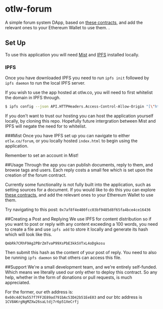 # otlw-forum

A simple forum system DApp, based on [these contracts](https://github.com/otlw/otlw-publish), and add the relevant ones to your Ethereum Wallet to use them. .

## Set Up
To use this application you will need [Mist](https://github.com/ethereum/mist/) and [IPFS](https://ipfs.io) installed locally.

### IPFS
Once you have downloaded IPFS you need to run `ipfs init` followed by `ipfs daemon` to run the local IPFS server.

If you wish to use the app hosted at otlw.co, you will need to first whitelist the domain in IPFS through.
```bash
$ ipfs config --json API.HTTPHeaders.Access-Control-Allow-Origin "[\"http://otlw.co\"]"
```

If you don't want to trust our hosting you can host the application yourself locally, by cloning this repo. Hopefully future intergration between Mist and IPFS will negate the need for to whitelist.

###Mist
Once you have IPFS set up you can navigate to either `otlw.co/forum`, or you locally hosted `index.html` to begin using the application.

Remember to set an account in Mist!

##Usage
Through the app you can publish documents, reply to them, and browse tags and users. Each reply costs a small fee which is set upon the creation of the forum contract.

Currently some functionality is not fully built into the application, such as setting sources for a document. If you would like to do this you can explore [these contracts](https://github.com/otlw/otlw-publish), and add the relevant ones to your Ethereum Wallet to use them.

Try navigating to this post: `0x7af8f4e400fcc03bf9485d8f65fa4bce4ce16436`

##Creating a Post and Replying
We use IPFS for content distribution so if you want to post or reply with any content exceeding a 100 words, you need to create a file and use `ipfs add` to store it locally and generate its hash which will look like this.

```
QmbRk7CRhF9Ag2PBrZmTvaP99XsPbE3kkSVTxL4oDgkosu
```
Then submit this hash as the content of your post of reply. You need to also be running `ipfs daemon` so that others can access this file.

##Support
We're a small development team, and we're entirely self-funded. Which means we literally used our only ether to deploy this contract. So any help, whether in the form of donations or pull requests, is much appreciated.

For the former, our eth address is: `0x60c4dC9a557f7FF2E89ad791bAc53D42b51EeE03` and our btc address is `1CV8AKrgNgMZXw26saLtdj7r6p51XeCrfj`

